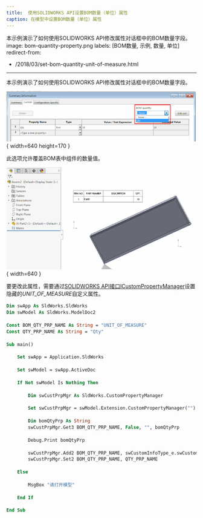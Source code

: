 ```yaml
---
title:  使用SOLIDWORKS API设置BOM数量（单位）属性
caption: 在模型中设置BOM数量（单位）属性
---
```

 本示例演示了如何使用SOLIDWORKS API修改属性对话框中的BOM数量字段。
image: bom-quantity-property.png
labels: [BOM数量, 示例, 数量, 单位]
redirect-from:
  - /2018/03/set-bom-quantity-unit-of-measure.html
---

本示例演示了如何使用SOLIDWORKS API修改属性对话框中的BOM数量字段。

![指定与单位相关联的属性的选项](bom-quantity-property.png){ width=640 height=170 }

此选项允许覆盖BOM表中组件的数量值。

![显示已更改的组件数量的BOM表](bom-table-unit-of-measure.png){ width=640 }

要更改此属性，需要通过[SOLIDWORKS API接口ICustomPropertyManager](https://help.solidworks.com/2018/english/api/sldworksapi/solidworks.interop.sldworks~solidworks.interop.sldworks.icustompropertymanager.html)设置隐藏的*UNIT_OF_MEASURE*自定义属性。

~~~ vb
Dim swApp As SldWorks.SldWorks
Dim swModel As SldWorks.ModelDoc2

Const BOM_QTY_PRP_NAME As String = "UNIT_OF_MEASURE"
Const QTY_PRP_NAME As String = "Qty"

Sub main()

    Set swApp = Application.SldWorks
    
    Set swModel = swApp.ActiveDoc
    
    If Not swModel Is Nothing Then
    
        Dim swCustPrpMgr As SldWorks.CustomPropertyManager
        
        Set swCustPrpMgr = swModel.Extension.CustomPropertyManager("")
            
        Dim bomQtyPrp As String
        swCustPrpMgr.Get3 BOM_QTY_PRP_NAME, False, "", bomQtyPrp
        
        Debug.Print bomQtyPrp
        
        swCustPrpMgr.Add2 BOM_QTY_PRP_NAME, swCustomInfoType_e.swCustomInfoText, QTY_PRP_NAME
        swCustPrpMgr.Set2 BOM_QTY_PRP_NAME, QTY_PRP_NAME
    
    Else
        
        MsgBox "请打开模型"
        
    End If
    
End Sub
~~~